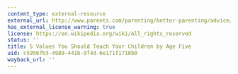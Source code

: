 ```yaml
---
content_type: external-resource
external_url: http://www.parents.com/parenting/better-parenting/advice/5-values-you-should-teach-your-child-by-age-five/
has_external_license_warning: true
license: https://en.wikipedia.org/wiki/All_rights_reserved
status: ''
title: 5 Values You Should Teach Your Children by Age Five
uid: c59567b3-4989-441b-9f4d-6e171f1718b0
wayback_url: ''
---
```


